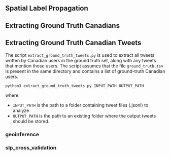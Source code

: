 ## Spatial Label Propagation

## Extracting Ground Truth Canadians 


## Extracting Ground Truth Canadian Tweets

The script `extract_ground_truth_tweets.py` is used to extract all tweets written by Canadian users in the ground truth set, along with any tweets that mention those users. The script assumes that the file `ground_truth.tsv` is present in the same directory and contains a list of ground-truth Canadian users.
```
python3 extract_ground_truth_tweets.py INPUT_PATH OUTPUT_PATH
```
where:
* `INPUT_PATH` is the path to a folder containing tweet files (.jsonl) to analyze 
* `OUTPUT_PATH` is the path to an existing folder where the output tweets should be stored.

### geoinference

### slp_cross_validation
